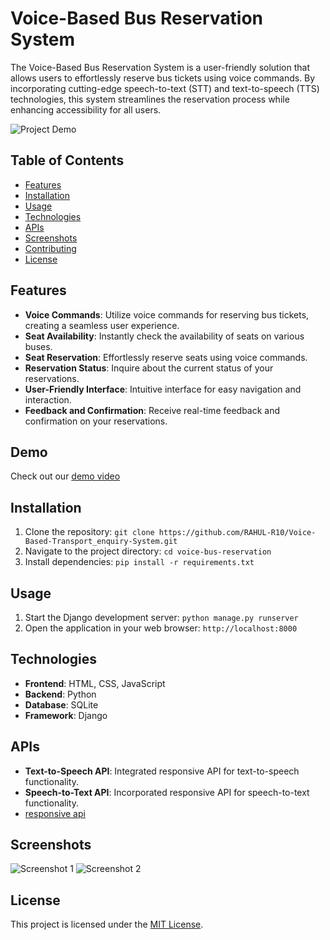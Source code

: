 # Voice-Based Bus Reservation System

The Voice-Based Bus Reservation System is a user-friendly solution that allows users to effortlessly reserve bus tickets using voice commands. By incorporating cutting-edge speech-to-text (STT) and text-to-speech (TTS) technologies, this system streamlines the reservation process while enhancing accessibility for all users.

![Project Demo](demo.gif) <!-- Replace with a link to a GIF/video showcasing the system in action -->

## Table of Contents

- [Features](#features)
- [Installation](#installation)
- [Usage](#usage)
- [Technologies](#technologies)
- [APIs](#apis)
- [Screenshots](#screenshots)
- [Contributing](#contributing)
- [License](#license)

## Features

- **Voice Commands**: Utilize voice commands for reserving bus tickets, creating a seamless user experience.
- **Seat Availability**: Instantly check the availability of seats on various buses.
- **Seat Reservation**: Effortlessly reserve seats using voice commands.
- **Reservation Status**: Inquire about the current status of your reservations.
- **User-Friendly Interface**: Intuitive interface for easy navigation and interaction.
- **Feedback and Confirmation**: Receive real-time feedback and confirmation on your reservations.

## Demo

Check out our [demo video](demo.mp4) <!-- Replace with a link to a demo video -->

## Installation

1. Clone the repository: `git clone https://github.com/RAHUL-R10/Voice-Based-Transport_enquiry-System.git`
2. Navigate to the project directory: `cd voice-bus-reservation`
3. Install dependencies: `pip install -r requirements.txt`

## Usage

1. Start the Django development server: `python manage.py runserver`
2. Open the application in your web browser: `http://localhost:8000`

## Technologies

- **Frontend**: HTML, CSS, JavaScript
- **Backend**: Python
- **Database**: SQLite
- **Framework**: Django

## APIs

- **Text-to-Speech API**: Integrated responsive API for text-to-speech functionality.
- **Speech-to-Text API**: Incorporated responsive API for speech-to-text functionality.
- [responsive api](https://responsivevoice.org/api/)

## Screenshots

![Screenshot 1](screenshots/screenshot1.png) <!-- Replace with actual screenshot -->
![Screenshot 2](screenshots/screenshot2.png) <!-- Replace with actual screenshot -->
<!-- Add more screenshots as needed -->



## License

This project is licensed under the [MIT License](LICENSE).

